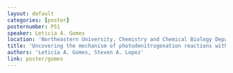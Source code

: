 ```yaml
---
layout: default
categories: [poster]
posternumber: P51
speaker: Leticia A. Gomes
location: 'Northeastern University, Chemistry and Chemical Biology Department, Boston, USA'
title: 'Uncovering the mechanism of photodenitrogenation reactions with NAMD simulations'
authors: 'Leticia A. Gomes, Steven A. Lopez'
link: poster/gomes
---
```


